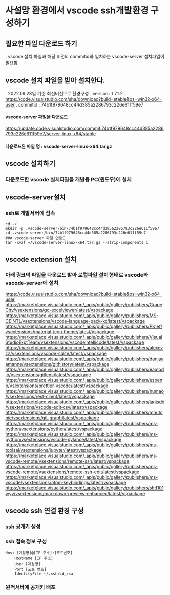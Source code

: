 # 사설망 환경에서 vscode ssh개발환경 구성하기

## 필요한 파일 다운로드 하기
. vscode 설치 파일과 해당 버전의 commitid와 일치하는 vscode-server 설치파일이 필요함

## vscode 설치 파일을 받아 설치한다.
. 2022.09.28일 기준 최신버전으로 환경구성
. version : 1.71.2
. https://code.visualstudio.com/sha/download?build=stable&os=win32-x64-user
. commitid : 74b1f979648cc44d385a2286793c226e611f59e7

#### vscode-server 파일을 다운로드
https://update.code.visualstudio.com/commit:74b1f979648cc44d385a2286793c226e611f59e7/server-linux-x64/stable

#### 다운로드된 파일 명 : vscode-server-linux-x64.tar.gz

## vscode 설치하기
### 다운로드한 vscode 설치파일을 개발용 PC(윈도우)에 설치

## vscode-server설치
### ssh로 개발서버에 접속
```
cd ~/
mkdir -p .vscode-server/bin/74b1f979648cc44d385a2286793c226e611f59e7
cd .vscode-server/bin/74b1f979648cc44d385a2286793c226e611f59e7
### vscode-server 파일 업로드
tar -xvzf ~/vscode-server-linux-x64.tar.gz --strip-components 1

```
## vscode extension 설치
### 아래 링크의 파일을 다운로드 받아 로컬파일 설치 형태로 vscode와 vscode-server에 설치


https://code.visualstudio.com/sha/download?build=stable&os=win32-x64-user
https://marketplace.visualstudio.com/_apis/public/gallery/publishers/GrapeCity/vsextensions/gc-excelviewer/latest/vspackage
https://marketplace.visualstudio.com/_apis/public/gallery/publishers/MS-CEINTL/vsextensions/vscode-language-pack-ko/latest/vspackage
https://marketplace.visualstudio.com/_apis/public/gallery/publishers/PKief/vsextensions/material-icon-theme/latest/vspackage
https://marketplace.visualstudio.com/_apis/public/gallery/publishers/VisualStudioExptTeam/vsextensions/vscodeintellicode/latest/vspackage
https://marketplace.visualstudio.com/_apis/public/gallery/publishers/alexcvzz/vsextensions/vscode-sqlite/latest/vspackage
https://marketplace.visualstudio.com/_apis/public/gallery/publishers/donjayamanne/vsextensions/githistory/latest/vspackage
https://marketplace.visualstudio.com/_apis/public/gallery/publishers/eamodio/vsextensions/gitlens/latest/vspackage
https://marketplace.visualstudio.com/_apis/public/gallery/publishers/esbenp/vsextensions/prettier-vscode/latest/vspackage
https://marketplace.visualstudio.com/_apis/public/gallery/publishers/humao/vsextensions/rest-client/latest/vspackage
https://marketplace.visualstudio.com/_apis/public/gallery/publishers/janisdd/vsextensions/vscode-edit-csv/latest/vspackage
https://marketplace.visualstudio.com/_apis/public/gallery/publishers/mhutchie/vsextensions/git-graph/latest/vspackage
https://marketplace.visualstudio.com/_apis/public/gallery/publishers/ms-python/vsextensions/python/latest/vspackage
https://marketplace.visualstudio.com/_apis/public/gallery/publishers/ms-python/vsextensions/vscode-pylance/latest/vspackage
https://marketplace.visualstudio.com/_apis/public/gallery/publishers/ms-toolsai/vsextensions/jupyter/latest/vspackage
https://marketplace.visualstudio.com/_apis/public/gallery/publishers/ms-vscode-remote/vsextensions/remote-ssh/latest/vspackage
https://marketplace.visualstudio.com/_apis/public/gallery/publishers/ms-vscode-remote/vsextensions/remote-ssh-edit/latest/vspackage
https://marketplace.visualstudio.com/_apis/public/gallery/publishers/ms-vscode/vsextensions/atom-keybindings/latest/vspackage
https://marketplace.visualstudio.com/_apis/public/gallery/publishers/shd101wyy/vsextensions/markdown-preview-enhanced/latest/vspackage


## vscode ssh 연결 환경 구성
### ssh 공개키 생성
### ssh 접속 정보 구성
```
Host [계정명]@[IP 주소]:[포트번호]
    HostName [IP 주소]
    User [계정명]
    Port [포트 번호]
    IdentityFile ~/.ssh/id_rsa
```
### 원격서버에 공개키 배포
